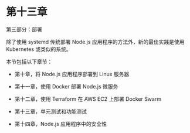 # 第十三章

第三部分：部署

除了使用 systemd 传统部署 Node.js 应用程序的方法外，新的最佳实践是使用 Kubernetes 或类似的系统。

本节包括以下章节：

+   第十章，将 Node.js 应用程序部署到 Linux 服务器

+   第十一章，使用 Docker 部署 Node.js 微服务

+   第十二章，使用 Terraform 在 AWS EC2 上部署 Docker Swarm

+   第十三章，单元测试和功能测试

+   第十四章，Node.js 应用程序中的安全性
